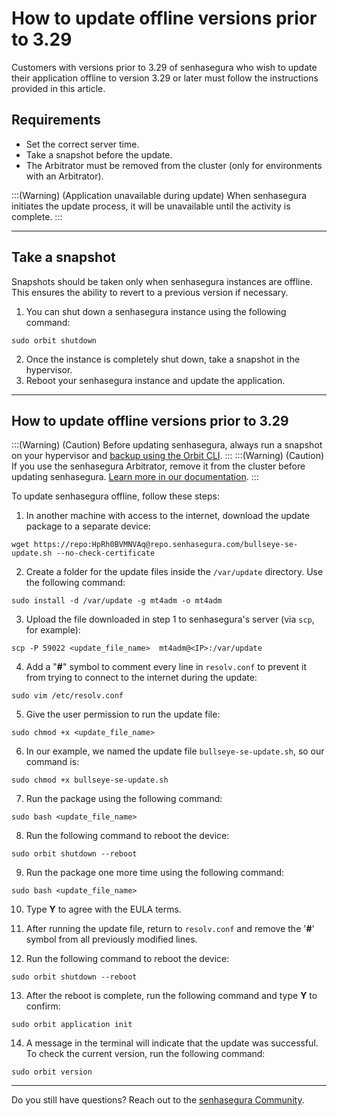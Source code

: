 # How to update offline versions prior to 3.29

Customers with versions prior to 3.29 of senhasegura who wish to update their application offline to version 3.29 or later must follow the instructions provided in this article.

## Requirements

* Set the correct server time.
* Take a snapshot before the update.
* The Arbitrator must be removed from the cluster (only for environments with an Arbitrator).

:::(Warning) (Application unavailable during update)
When senhasegura initiates the update process, it will be unavailable until the activity is complete.
:::

* * *

## Take a snapshot

Snapshots should be taken only when senhasegura instances are offline. This ensures the ability to revert to a previous version if necessary.

1. You can shut down a senhasegura instance using the following command:
```Shell
sudo orbit shutdown
```
2. Once the instance is completely shut down, take a snapshot in the hypervisor. 
3. Reboot your senhasegura instance and update the application.

* * *
## How to update offline versions prior to 3.29
:::(Warning) (Caution)
Before updating senhasegura, always run a snapshot on your hypervisor and [backup using the Orbit CLI](/v4/docs/orbit-cli-how-to-configure-backup).
:::
:::(Warning) (Caution)
If you use the senhasegura Arbitrator, remove it from the cluster before updating senhasegura. [Learn more in our documentation](/v4/docs/arbitrator-remove-arbitrator).
:::

To update senhasegura offline, follow these steps:

1. In another machine with access to the internet, download the update package to a separate device:
```Shell
wget https://repo:HpRh0BVMNVAq@repo.senhasegura.com/bullseye-se-update.sh --no-check-certificate

```
2. Create a folder for the update files inside the `/var/update` directory.  Use the following command:
```Shell
sudo install -d /var/update -g mt4adm -o mt4adm
```
3. Upload the file downloaded in step 1 to senhasegura's server (via `scp`, for example):
```Shell
scp -P 59022 <update_file_name>  mt4adm@<IP>:/var/update
```
4. Add a "**#**" symbol to comment every line in `resolv.conf` to prevent it from trying to connect to the internet during the update:
```Shell
sudo vim /etc/resolv.conf
```
5. Give the user permission to run the update file:
```Shell
sudo chmod +x <update_file_name>
```
6. In our example, we named the update file `bullseye-se-update.sh`, so our command is:
```Shell
sudo chmod +x bullseye-se-update.sh
```

7. Run the package using the following command:
```Shell
sudo bash <update_file_name>
```

8. Run the following command to reboot the device:
```Shell
sudo orbit shutdown --reboot
```
9. Run the package one more time using the following command:
```Shell
sudo bash <update_file_name>
```
10. Type **Y** to agree with the EULA terms.
11. After running the update file, return to `resolv.conf` and remove the '**#**' symbol from all previously modified lines.

12. Run the following command to reboot the device:
```Shell
sudo orbit shutdown --reboot
```
13. After the reboot is complete, run the following command and type **Y** to confirm:
```Shell
sudo orbit application init
```

14. A message in the terminal will indicate that the update was successful. To check the current version, run the following command:
```Shell
sudo orbit version
```

* * *

Do you still have questions? Reach out to the [senhasegura Community](https://community.senhasegura.io/).